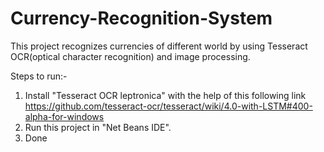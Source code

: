 # Currency-Recognition-System
This project recognizes currencies of different world by using Tesseract OCR(optical character recognition) and image processing. 

Steps to run:-
1. Install "Tesseract OCR leptronica" with the help of this following link
https://github.com/tesseract-ocr/tesseract/wiki/4.0-with-LSTM#400-alpha-for-windows
2. Run this project in "Net Beans IDE". 
3. Done
